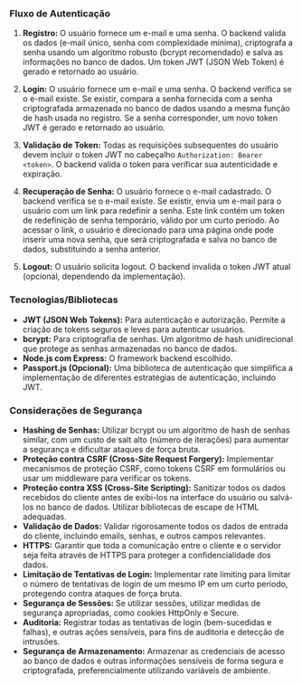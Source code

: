 ### Fluxo de Autenticação

1. **Registro:** O usuário fornece um e-mail e uma senha.  O backend valida os dados (e-mail único, senha com complexidade mínima), criptografa a senha usando um algoritmo robusto (bcrypt recomendado) e salva as informações no banco de dados. Um token JWT (JSON Web Token) é gerado e retornado ao usuário.

2. **Login:** O usuário fornece um e-mail e uma senha. O backend verifica se o e-mail existe. Se existir, compara a senha fornecida com a senha criptografada armazenada no banco de dados usando a mesma função de hash usada no registro. Se a senha corresponder, um novo token JWT é gerado e retornado ao usuário.

3. **Validação de Token:** Todas as requisições subsequentes do usuário devem incluir o token JWT no cabeçalho `Authorization: Bearer <token>`. O backend valida o token para verificar sua autenticidade e expiração.

4. **Recuperação de Senha:** O usuário fornece o e-mail cadastrado. O backend verifica se o e-mail existe. Se existir, envia um e-mail para o usuário com um link para redefinir a senha. Este link contém um token de redefinição de senha temporário, válido por um curto período.  Ao acessar o link, o usuário é direcionado para uma página onde pode inserir uma nova senha, que será criptografada e salva no banco de dados, substituindo a senha anterior.

5. **Logout:**  O usuário solicita logout. O backend invalida o token JWT atual (opcional, dependendo da implementação).


### Tecnologias/Bibliotecas

* **JWT (JSON Web Tokens):** Para autenticação e autorização.  Permite a criação de tokens seguros e leves para autenticar usuários.
* **bcrypt:** Para criptografia de senhas.  Um algoritmo de hash unidirecional que protege as senhas armazenadas no banco de dados.
* **Node.js com Express:**  O framework backend escolhido.
* **Passport.js (Opcional):** Uma biblioteca de autenticação que simplifica a implementação de diferentes estratégias de autenticação, incluindo JWT.


### Considerações de Segurança

* **Hashing de Senhas:** Utilizar bcrypt ou um algoritmo de hash de senhas similar, com um custo de salt alto (número de iterações) para aumentar a segurança e dificultar ataques de força bruta.
* **Proteção contra CSRF (Cross-Site Request Forgery):** Implementar mecanismos de proteção CSRF, como tokens CSRF em formulários ou usar um middleware para verificar os tokens.
* **Proteção contra XSS (Cross-Site Scripting):** Sanitizar todos os dados recebidos do cliente antes de exibi-los na interface do usuário ou salvá-los no banco de dados. Utilizar bibliotecas de escape de HTML adequadas.
* **Validação de Dados:** Validar rigorosamente todos os dados de entrada do cliente, incluindo emails, senhas, e outros campos relevantes.
* **HTTPS:**  Garantir que toda a comunicação entre o cliente e o servidor seja feita através de HTTPS para proteger a confidencialidade dos dados.
* **Limitação de Tentativas de Login:** Implementar rate limiting para limitar o número de tentativas de login de um mesmo IP em um curto período, protegendo contra ataques de força bruta.
* **Segurança de Sessões:** Se utilizar sessões, utilizar medidas de segurança apropriadas, como cookies HttpOnly e Secure.
* **Auditoria:** Registrar todas as tentativas de login (bem-sucedidas e falhas), e outras ações sensíveis, para fins de auditoria e detecção de intrusões.
* **Segurança de Armazenamento:** Armazenar as credenciais de acesso ao banco de dados e outras informações sensíveis de forma segura e criptografada, preferencialmente utilizando variáveis de ambiente.


